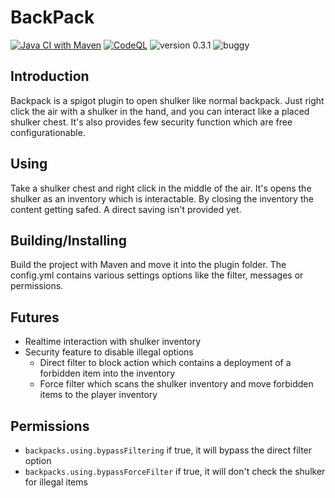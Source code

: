# BackPack
[![Java CI with Maven](https://github.com/fredie04/BackPack/actions/workflows/maven.yml/badge.svg)](https://github.com/fredie04/BackPack/actions/workflows/maven.yml) [![CodeQL](https://github.com/fredie04/BackPack/actions/workflows/codeql-analysis.yml/badge.svg)](https://github.com/fredie04/BackPack/actions/workflows/codeql-analysis.yml)
![version 0.3.1](https://img.shields.io/badge/version-0.3.1-informational)
![buggy](https://img.shields.io/badge/status-still%20buggy-important)

## Introduction
Backpack is a spigot plugin to open shulker like normal backpack. Just right click the air with a shulker in the hand, and you can interact like a placed shulker chest. It's also provides few security function which are free configurationable.

## Using
Take a shulker chest and right click in the middle of the air. It's opens the shulker as an inventory which is interactable. By closing the inventory the content getting safed. A direct saving isn't provided yet.

## Building/Installing
Build the project with Maven and move it into the plugin folder. The config.yml contains various settings options like the filter, messages or permissions.

## Futures
* Realtime interaction with shulker inventory
* Security feature to disable illegal options
  * Direct filter to block action which contains a deployment of a forbidden item into the inventory
  * Force filter which scans the shulker inventory and move forbidden items to the player inventory
  
## Permissions
* `backpacks.using.bypassFiltering` if true, it will bypass the direct filter option
* `backpacks.using.bypassForceFilter` if true, it will don't check the shulker for illegal items
